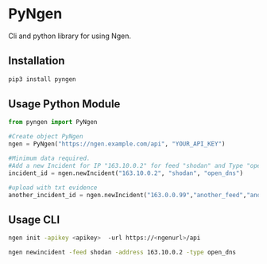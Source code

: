 PyNgen
======

Cli and python library for using Ngen.

Installation
------------

```bash
pip3 install pyngen
```

Usage Python Module
-------------------

```python
from pyngen import PyNgen

#Create object PyNgen
ngen = PyNgen("https://ngen.example.com/api", "YOUR_API_KEY")

#Minimum data required.
#Add a new Incident for IP "163.10.0.2" for feed "shodan" and Type "open_dns"
incident_id = ngen.newIncident("163.10.0.2", "shodan", "open_dns")

#upload with txt evidence
another_incident_id = ngen.newIncident("163.0.0.99","another_feed","another_incident_type", evidence="text_evidence", notes="Notes for this incident", impact="low", urgency="medium")

```


Usage CLI
---------

```bash
ngen init -apikey <apikey>  -url https://<ngenurl>/api
```

```bash
ngen newincident -feed shodan -address 163.10.0.2 -type open_dns
```
